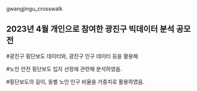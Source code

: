 gwangjingu_crosswalk

## 2023년 4월 개인으로 참여한 광진구 빅데이터 분석 공모전
  #광진구 횡단보도 데이터와, 광진구 인구 데이터 등을 활용해 
  
  #노인 안전 횡단보도 입지 선정에 관련해 분석하였음.
  
  #횡단보도의 길이, 동별 노인 인구 비율을 가중치로 활용하였음.
